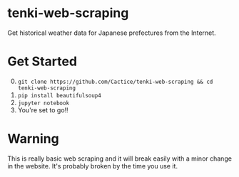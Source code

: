 # tenki-web-scraping
Get historical weather data for Japanese prefectures from the Internet.


# Get Started
0. `git clone https://github.com/Cactice/tenki-web-scraping && cd tenki-web-scraping`
1. `pip install beautifulsoup4`
2. `jupyter notebook`
3. You're set to go!!

# Warning
This is really basic web scraping and it will break easily with a minor change in the website.
It's probably broken by the time you use it.
